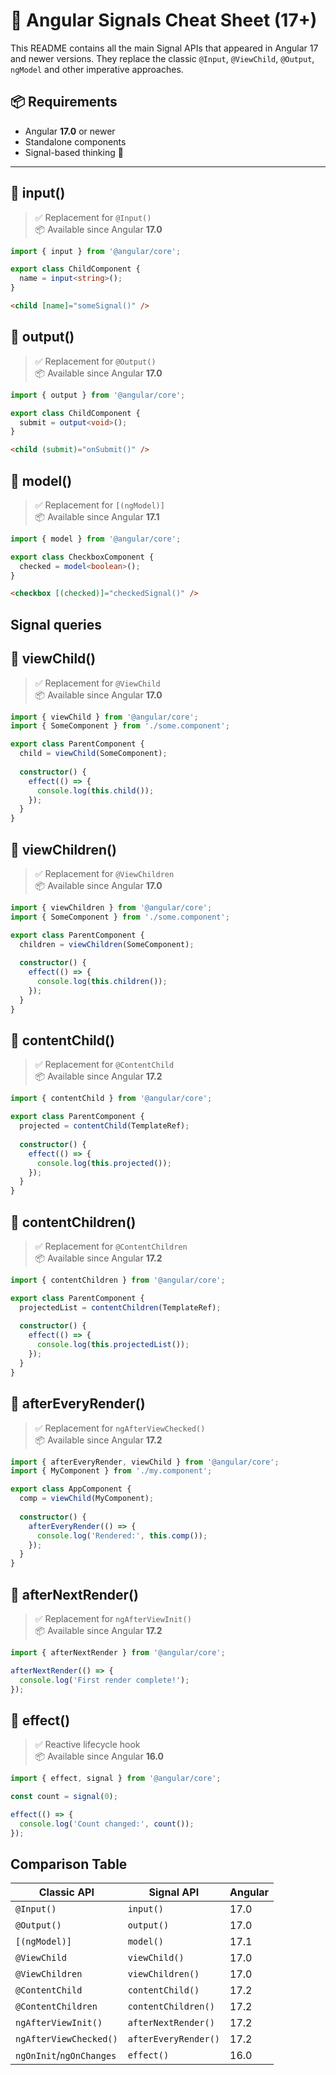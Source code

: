 # 🧠 Angular Signals Cheat Sheet (17+)

This README contains all the main Signal APIs that appeared in Angular 17 and newer versions. They replace the classic `@Input`, `@ViewChild`, `@Output`, `ngModel` and other imperative approaches.

## 📦 Requirements

- Angular **17.0** or newer  
- Standalone components  
- Signal-based thinking 🧘

---

## 🔹 input()

> ✅ Replacement for `@Input()`  
> 📦 Available since Angular **17.0**

```ts
import { input } from '@angular/core';

export class ChildComponent {
  name = input<string>();
}
```

```html
<child [name]="someSignal()" />
```

## 🔹 output()

> ✅ Replacement for `@Output()`  
> 📦 Available since Angular **17.0**

```ts
import { output } from '@angular/core';

export class ChildComponent {
  submit = output<void>();
}
```

```html
<child (submit)="onSubmit()" />
```

## 🔹 model()

> ✅ Replacement for `[(ngModel)]`  
> 📦 Available since Angular **17.1**

```ts
import { model } from '@angular/core';

export class CheckboxComponent {
  checked = model<boolean>();
}
```

```html
<checkbox [(checked)]="checkedSignal()" />
```

## Signal queries

## 🔹 viewChild()

> ✅ Replacement for `@ViewChild`  
> 📦 Available since Angular **17.0**

```ts
import { viewChild } from '@angular/core';
import { SomeComponent } from './some.component';

export class ParentComponent {
  child = viewChild(SomeComponent);
  
  constructor() {
    effect(() => {
      console.log(this.child());
    });
  }
}
```

## 🔹 viewChildren()

> ✅ Replacement for `@ViewChildren`  
> 📦 Available since Angular **17.0**

```ts
import { viewChildren } from '@angular/core';
import { SomeComponent } from './some.component';

export class ParentComponent {
  children = viewChildren(SomeComponent);
  
  constructor() {
    effect(() => {
      console.log(this.children());
    });
  }
}
```

## 🔹 contentChild()

> ✅ Replacement for `@ContentChild`  
> 📦 Available since Angular **17.2**

```ts
import { contentChild } from '@angular/core';

export class ParentComponent {
  projected = contentChild(TemplateRef);
  
  constructor() {
    effect(() => {
      console.log(this.projected());
    });
  }
}
```

## 🔹 contentChildren()

> ✅ Replacement for `@ContentChildren`  
> 📦 Available since Angular **17.2**

```ts
import { contentChildren } from '@angular/core';

export class ParentComponent {
  projectedList = contentChildren(TemplateRef);
  
  constructor() {
    effect(() => {
      console.log(this.projectedList());
    });
  }
}
```

## 🔹 afterEveryRender()

> ✅ Replacement for `ngAfterViewChecked()`  
> 📦 Available since Angular **17.2**

```ts
import { afterEveryRender, viewChild } from '@angular/core';
import { MyComponent } from './my.component';

export class AppComponent {
  comp = viewChild(MyComponent);
  
  constructor() {
    afterEveryRender(() => {
      console.log('Rendered:', this.comp());
    });
  }
}
```

## 🔹 afterNextRender()

> ✅ Replacement for `ngAfterViewInit()`  
> 📦 Available since Angular **17.2**

```ts
import { afterNextRender } from '@angular/core';

afterNextRender(() => {
  console.log('First render complete!');
});
```

## 🔹 effect()

> ✅ Reactive lifecycle hook  
> 📦 Available since Angular **16.0**

```ts
import { effect, signal } from '@angular/core';

const count = signal(0);

effect(() => {
  console.log('Count changed:', count());
});
```

## Comparison Table

| Classic API              | Signal API           | Angular |
| ------------------------ | -------------------- | ------- |
| `@Input()`               | `input()`            | 17.0    |
| `@Output()`              | `output()`           | 17.0    |
| `[(ngModel)]`            | `model()`            | 17.1    |
| `@ViewChild`             | `viewChild()`        | 17.0    |
| `@ViewChildren`          | `viewChildren()`     | 17.0    |
| `@ContentChild`          | `contentChild()`     | 17.2    |
| `@ContentChildren`       | `contentChildren()`  | 17.2    |
| `ngAfterViewInit()`      | `afterNextRender()`  | 17.2    |
| `ngAfterViewChecked()`   | `afterEveryRender()` | 17.2    |
| `ngOnInit`/`ngOnChanges` | `effect()`           | 16.0    |

